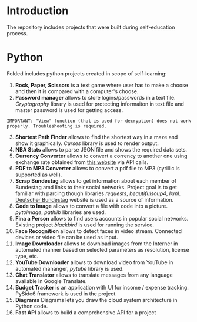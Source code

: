 # Introduction

The repository includes projects that were built during self-education process.

# Python

Folded includes python projects created in scope of self-learning:
1. **Rock, Paper, Scissors** is a text game where user has to make a choose and then it is compared with a computer's choose.
2. **Password manager** allows to store logins/passwords in a text file. *Cryptography* library is used for protecting informaiton in text file and master password is used for getting access.

`IMPORTANT: "View" function (that is used for decryption) does not work properly. Troubleshooting is required.`

3. **Shortest Path Finder** allows to find the shortest way in a maze and show it graphically. *Curses* library is used to render output. 
4. **NBA Stats** allows to parse JSON file and shows the required data sets.
5. **Currency Converter** allows to convert a corrency to another one using exchange rate obtained from [this website](free.currencyconverterapi.com) via API calls.
6. **PDF to MP3 Converter** allows to convert a pdf file to MP3 (cyrillic is supported as well).
7. **Scrap Bundestag** allows to get information about each member of Bundestag amd links to their social networks. Project goal is to get familiar with parcing though libraries *requests*, *beautifulsoup4*, *lxml*. [Deutscher Bundestag](https://www.bundestag.de/en/members) website is used as a source of information.
8. **Code to Image** allows to convert a file with code into a picture. *pytoimage*, *pathlib* libraries are used.
9. **Fina a Person** allows to find users accounts in popular social networks. Existing project *blackbird* is used for running the service.
10. **Face Recognition** allows to detect faces in video stream. Connected devices or video file can be used as input.
11. **Image Downloader** allows to download images from the Interner in automated manner based on selected parameters as resolution, license type, etc.
12. **YouTube Downloader** allows to download video from YouTube in automated mananger, *pytube* library is used.
13. **Chat Translator** allows to translate messages from any language available in Google Translate.
14. **Budget Tracker** is an application with UI for income / expense tracking. PySide6 framework is used in the project.
15. **Diagrams** Diagrams lets you draw the cloud system architecture in Python code.
16. **Fast API** allows to build a comprehensive API for a project